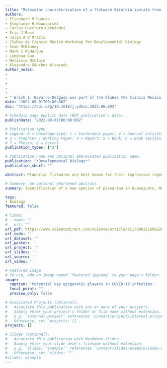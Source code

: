 ```yaml
---
title: "Molecular characterization of a flatworm Girardia isolate from Guanajuato, Mexico"
authors:
- Elizabeth M Duncan
- Stephanie H Nowotarski
- Carlos Guerrero-Hernández
- Eric J Ross
- Julia A D'Orazio 
- Clubes de Ciencia México Workshop for Developmental Biology
- Sean McKinney
- Mark C McHargue
- Longhua Guo
- Melainia McClain 
- Alejandro Sánchez Alvarado
author_notes:
- 
- 
- 
-
-
- " Erick I. Navarro-Delgado was part of the Clubes the Ciencia México Workshop for Developmental Biology"
date: "2022-09-01T00:00:00Z"
doi: "https://doi.org/10.1016/j.ydbio.2022.06.003"

# Schedule page publish date (NOT publication's date).
publishDate: "2022-09-01T00:00:00Z"

# Publication type.
# Legend: 0 = Uncategorized; 1 = Conference paper; 2 = Journal article;
# 3 = Preprint / Working Paper; 4 = Report; 5 = Book; 6 = Book section;
# 7 = Thesis; 8 = Patent
publication_types: ["2"]

# Publication name and optional abbreviated publication name.
publication: "*Developmental Biology*"
publication_short: ""

abstract: Planarian flatworms are best known for their impressive regenerative capacity, yet this trait varies across species. In addition, planarians have other features that share morphology and function with the tissues of many other animals, including an outer mucociliary epithelium that drives planarian locomotion and is very similar to the epithelial linings of the human lung and oviduct. Planarians occupy a broad range of ecological habitats and are known to be sensitive to changes in their environment. Yet, despite their potential to provide valuable insight to many different fields, very few planarian species have been developed as laboratory models for mechanism-based research. Here we describe a previously undocumented planarian isolate, Girardia sp. (Guanajuato). After collecting this isolate from a freshwater habitat in central Mexico, we characterized it at the morphological, cellular, and molecular level. We show that Girardia sp. (Guanajuato) not only shares features with animals in the Girardia genus but also possesses traits that appear unique to this isolate. By thoroughly characterizing this new planarian isolate, our work facilitates future comparisons to other flatworms and further molecular dissection of the unique and physiologically-relevant traits observed in this Girardia sp. (Guanajuato) isolate.

# Summary. An optional shortened abstract.
summary: Identification of a new species of planarian in Guanajuato, Mexico. 

tags:
- Biology
featured: false

# links:
# - name: ""
#   url: ""
url_pdf: https://www.sciencedirect.com/science/article/pii/S0012160622001129/pdfft?md5=23af6545fac9a85c22e587fa08de0875&pid=1-s2.0-S0012160622001129-main.pdf
url_code: ''
url_dataset: ''
url_poster: ''
url_project: ''
url_slides: ''
url_source: ''
url_video: ''

# Featured image
# To use, add an image named `featured.jpg/png` to your page's folder. 
image:
  caption: 'Potential key epigenetic players in COVID-19 infection'
  focal_point: ""
  preview_only: false

# Associated Projects (optional).
#   Associate this publication with one or more of your projects.
#   Simply enter your project's folder or file name without extension.
#   E.g. `internal-project` references `content/project/internal-project/index.md`.
#   Otherwise, set `projects: []`.
projects: []

# Slides (optional).
#   Associate this publication with Markdown slides.
#   Simply enter your slide deck's filename without extension.
#   E.g. `slides: "example"` references `content/slides/example/index.md`.
#   Otherwise, set `slides: ""`.
#slides: example
---
```


<!-- 

{{% callout note %}}
# Click the *Cite* button above to demo the feature to enable visitors to import publication metadata into their reference management software.
# {{% /callout %}} 

{{% callout note %}}
Create your slides in Markdown - click the *Slides* button to check out the example.
{{% /callout %}}

Supplementary notes can be added here, including [code, math, and images](https://wowchemy.com/docs/writing-markdown-latex/).

-->